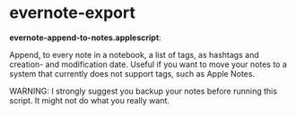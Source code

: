 # evernote-export

**evernote-append-to-notes.applescript**:

Append, to every note in a notebook, a list of tags, as hashtags and creation- and modification date. Useful if you want to move your notes to a system that currently does not support tags, such as Apple Notes.

WARNING: I strongly suggest you backup your notes before running this script. It might not do what you really want.
